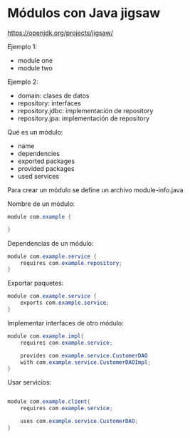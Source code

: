 # Módulos con Java jigsaw

https://openjdk.org/projects/jigsaw/

Ejemplo 1: 
* module one
* module two

Ejemplo 2: 
* domain: clases de datos
* repository: interfaces
* repository.jdbc: implementación de repository
* repository.jpa: implementación de repository


Qué es un módulo:
- name
- dependencies
- exported packages
- provided packages
- used services

Para crear un módulo se define un archivo module-info.java

Nombre de un módulo:

```java
module com.example {

}
```

Dependencias de un módulo:

```java
module com.example.service {
	requires com.example.repository;
}
```

Exportar paquetes:

```java
module com.example.service {
	exports com.example.service;
}
```

Implementar interfaces de otro módulo:

```java
module com.example.impl{
	requires com.example.service;

	provides com.example.service.CustomerDAO
	with com.example.service.CustomerDAOImpl;
}
```

Usar servicios:

```java

module com.example.client{
	requires com.example.service;

	uses com.example.service.CustomerDAO;
}
```
